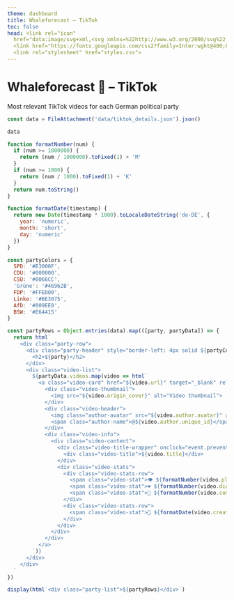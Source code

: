 ```yaml
---
theme: dashboard
title: Whaleforecast – TikTok
toc: false
head: <link rel="icon"
  href="data:image/svg+xml,<svg xmlns=%22http://www.w3.org/2000/svg%22 viewBox=%220 0 100 100%22><text y=%22.9em%22 font-size=%2290%22 fill=%22black%22>🐳</text></svg>">
  <link href="https://fonts.googleapis.com/css2?family=Inter:wght@400;600&display=swap" rel="stylesheet">
  <link rel="stylesheet" href="styles.css">
---
```


<div class="header">
  <h1>Whaleforecast 🐳 – TikTok</h1>
  <p class="description">Most relevant TikTok videos for each German political party</p>
</div>

```js
const data = FileAttachment('data/tiktok_details.json').json()
```

```js
data
```

<style>
.party-list {
  display: flex;
  flex-direction: column;
  gap: 2rem;
  padding: 1rem;
}

.party-row {
  background: white;
  border-radius: 12px;
  box-shadow: 0 4px 6px -1px rgb(0 0 0 / 0.1);
  overflow: hidden;
}

.party-header {
  padding: 1rem;
  border-bottom: 1px solid #e5e7eb;
}

.party-header h2 {
  margin: 0;
  color: #1e293b;
  font-size: 1.5rem;
}

.video-list {
  padding: 1rem;
  display: flex;
  gap: 1rem;
  overflow-x: auto;
  scrollbar-width: thin;
  scrollbar-color: #cbd5e1 #f1f5f9;
}

.video-list::-webkit-scrollbar {
  height: 8px;
}

.video-list::-webkit-scrollbar-track {
  background: #f1f5f9;
  border-radius: 4px;
}

.video-list::-webkit-scrollbar-thumb {
  background: #cbd5e1;
  border-radius: 4px;
}

.video-list::-webkit-scrollbar-thumb:hover {
  background: #94a3b8;
}

.video-card {
  flex: 0 0 300px;
  min-width: 300px;
  height: 500px;
  border: 1px solid #e5e7eb;
  border-radius: 8px;
  overflow: hidden;
  position: relative;
  transition: transform 0.2s;
  text-decoration: none;
  display: block;
}

.video-card:hover {
  transform: translateY(-2px);
}

.video-thumbnail {
  position: absolute;
  top: 0;
  left: 0;
  width: 100%;
  height: 100%;
  background: #f1f5f9;
}

.video-thumbnail img {
  width: 100%;
  height: 100%;
  object-fit: cover;
}

.video-info {
  position: absolute;
  bottom: 0;
  left: 0;
  right: 0;
  padding: 1.5rem;
  color: white;
  z-index: 1;
  background: linear-gradient(to bottom, transparent 0%, rgba(0,0,0,0.7) 20%, rgba(0,0,0,0.9) 100%);
}

.video-header {
  position: absolute;
  top: 1rem;
  left: 1rem;
  right: 1rem;
  display: flex;
  align-items: center;
  z-index: 2;
  background: rgba(0,0,0,0.5);
  padding: 0.5rem;
  border-radius: 8px;
  backdrop-filter: blur(4px);
}

.author-avatar {
  width: 32px;
  height: 32px;
  border-radius: 50%;
  margin-right: 0.75rem;
  border: 2px solid rgba(255, 255, 255, 0.8);
}

.author-name {
  font-weight: 600;
  color: white;
  text-shadow: 0 1px 2px rgba(0, 0, 0, 0.2);
}

.video-content {
  margin-top: 1rem;
}

.video-title-wrapper {
  max-height: 2.5rem;
  overflow: hidden;
  margin-bottom: 1rem;
  cursor: pointer;
  position: relative;
  padding-right: 1.5rem;
}

.video-title-wrapper::after {
  content: '▼';
  position: absolute;
  right: 0;
  top: 0;
  color: white;
  font-size: 0.75rem;
  transform: rotate(0deg);
  transition: transform 0.2s ease;
  text-shadow: 0 1px 2px rgba(0, 0, 0, 0.2);
}

.video-title-wrapper.expanded {
  max-height: none;
}

.video-title-wrapper.expanded::after {
  transform: rotate(180deg);
}

.video-title {
  font-size: 0.875rem;
  line-height: 1.25rem;
  color: white;
  text-shadow: 0 1px 2px rgba(0, 0, 0, 0.2);
}

.video-stats {
  display: flex;
  flex-direction: column;
  gap: 0.5rem;
}

.video-stats-row {
  display: flex;
  justify-content: space-between;
  font-size: 0.75rem;
  color: rgba(255, 255, 255, 0.9);
  text-shadow: 0 1px 2px rgba(0, 0, 0, 0.2);
}

.video-stat {
  display: flex;
  align-items: center;
  gap: 0.25rem;
}

.video-link {
  display: inline-block;
  margin-top: 0.5rem;
  padding: 0.5rem 1rem;
  background: #f1f5f9;
  border-radius: 6px;
  color: #0284c7;
  text-decoration: none;
  font-size: 0.875rem;
}

.video-link:hover {
  background: #e2e8f0;
}

.video-card:hover .video-info {
  max-height: 80%;
}
</style>

```js
function formatNumber(num) {
  if (num >= 1000000) {
    return (num / 1000000).toFixed(1) + 'M'
  }
  if (num >= 1000) {
    return (num / 1000).toFixed(1) + 'K'
  }
  return num.toString()
}

function formatDate(timestamp) {
  return new Date(timestamp * 1000).toLocaleDateString('de-DE', {
    year: 'numeric',
    month: 'short',
    day: 'numeric'
  })
}

const partyColors = {
  SPD: '#E3000F',
  CDU: '#000000',
  CSU: '#0066CC',
  'Grüne': '#46962B',
  FDP: '#FFED00',
  Linke: '#BE3075',
  AfD: '#009EE0',
  BSW: '#E64415'
}

const partyRows = Object.entries(data).map(([party, partyData]) => {
  return html`
    <div class="party-row">
      <div class="party-header" style="border-left: 4px solid ${partyColors[party] || '#ccc'}">
        <h2>${party}</h2>
      </div>
      <div class="video-list">
        ${partyData.videos.map(video => html`
          <a class="video-card" href="${video.url}" target="_blank" rel="noopener">
            <div class="video-thumbnail">
              <img src="${video.origin_cover}" alt="Video thumbnail">
            </div>
            <div class="video-header">
              <img class="author-avatar" src="${video.author.avatar}" alt="${video.author.unique_id}">
              <span class="author-name">@${video.author.unique_id}</span>
            </div>
            <div class="video-info">
              <div class="video-content">
                <div class="video-title-wrapper" onclick="event.preventDefault(); this.classList.toggle('expanded')">
                  <div class="video-title">${video.title}</div>
                </div>
                <div class="video-stats">
                  <div class="video-stats-row">
                    <span class="video-stat">👁️ ${formatNumber(video.play_count)}</span>
                    <span class="video-stat">❤️ ${formatNumber(video.digg_count)}</span>
                    <span class="video-stat">💬 ${formatNumber(video.comment_count)}</span>
                  </div>
                  <div class="video-stats-row">
                    <span class="video-stat">📅 ${formatDate(video.create_time)}</span>
                  </div>
                </div>
              </div>
            </div>
          </a>
        `)}
      </div>
    </div>
  `
})

display(html`<div class="party-list">${partyRows}</div>`)

